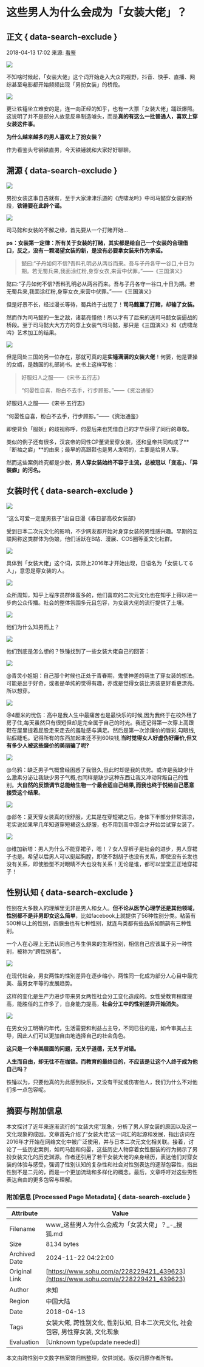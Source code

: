 # 这些男人为什么会成为「女装大佬」？

## 正文 { data-search-exclude }


2018-04-13 17:02 来源: [看鉴](https://www.sohu.com/?spm=smpc.content-abroad.content.1.17322492531614MeDgyM)

![](http://5b0988e595225.cdn.sohucs.com/images/20180414/6ad2cac7b1f048d1a446d86e59cc54dd.gif)

不知啥时候起，「女装大佬」这个词开始走入大众的视野，抖音、快手、直播、网综甚至电影都开始频频出现「男扮女装」的桥段。

![](http://5b0988e595225.cdn.sohucs.com/images/20180414/be870b1d7c5a419a9159448f3d57e542.gif)

更让铁锤坐立难安的是，连一向正经的知乎，也有一大票「女装大佬」踊跃爆照。这说明了并不是部分人故意反串制造噱头，而是**真的有这么一批普通人，喜欢上穿女装这件事。**

**为什么越来越多的男人喜欢上了扮女装？**

作为看鉴头号钢铁直男，今天铁锤就和大家好好聊聊。

## 溯源 { data-search-exclude }

![](http://5b0988e595225.cdn.sohucs.com/images/20180414/2499cffcd6614f2585cd2ff63ae79e27.jpeg)

男扮女装这事自古就有，至于大家津津乐道的《虎啸龙吟》中司马懿穿女装的桥段，**铁锤要在此辟个谣。**

![](http://5b0988e595225.cdn.sohucs.com/images/20180414/38580f9894b34d12aa2e7ea34efd2fdf.jpeg)

司马懿和女装的不解之缘，首先要从一个打赌开始...

**ps：女装第一定律：所有关于女装的打赌，其实都是给自己一个女装的合理借口，反之，没有一颗渴望女装的新，是没有必要拿女装来作为承诺。**

> 懿曰:“子丹如何不信?吾料孔明必从两谷而来。吾与子丹各守一谷口,十日为期。若无蜀兵来,我面涂红粉,身穿女衣,来营中伏罪。”——《三国演义》

懿曰:“子丹如何不信?吾料孔明必从两谷而来。吾与子丹各守一谷口,十日为期。若无蜀兵来,我面涂红粉,身穿女衣,来营中伏罪。”——《三国演义》

但是好景不长，经过漫长等待，蜀兵终于出现了！**司马懿赢了打赌，却输了女装。**

然而作为司马懿的一生之敌，诸葛亮懂他！所以才有了后来的送司马懿女装逼战的桥段。至于司马懿大大方方的穿上女装气司马懿，那只是《三国演义》和《虎啸龙吟》艺术加工的结果。

![](http://5b0988e595225.cdn.sohucs.com/images/20180414/f975a35430ad46a2b90577885db62cc1.jpeg)

但是同处三国的另一位存在，那就可真的是**实锤满满的女装大佬**！何晏，他是曹操的女婿，是魏国的礼部尚书。史书上这样写他：

> 好服妇人之服——《宋书·五行志》
>
> “何晏性自喜，粉白不去手，行步顾影。”——《资治通鉴》

好服妇人之服——《宋书·五行志》

“何晏性自喜，粉白不去手，行步顾影。”——《资治通鉴》

即使背负「服妖」的歧视称呼，何晏后来也凭借自己的才华获得了同行的尊敬。

类似的例子还有很多，汉哀帝的同性CP董贤爱穿女装，还和皇帝共同构成了**「断袖之癖」**的由来；最早的高跟鞋也是男人发明的，主要是给男人穿。

然而这些案例终究都是少数，**男人穿女装始终不容于主流，总被冠以「变态」、「异装癖」的污名。**

## 女装时代 { data-search-exclude }

![](http://5b0988e595225.cdn.sohucs.com/images/20180414/a63766f2bfac4fce86cdebb50383c621.jpeg)

“这么可爱一定是男孩子”出自日漫《春日部高校女装部》

受到日本二次元文化的影响，不少网友都开始对身穿女装的男性感兴趣。早期的互联网称这类群体为伪娘，他们活跃在B站、漫展、COS圈等亚文化社群。

![](http://5b0988e595225.cdn.sohucs.com/images/20180414/23115a4410f4479bb759884a3dc1bd59.jpeg)

具体到「女装大佬」这个词，实际上2016年才开始出现，日语名为「女装してる人」，意思是穿女装的人。

![](http://5b0988e595225.cdn.sohucs.com/images/20180414/0803c310b4db48f8a8a2d5731418ea5e.png)

众所周知，知乎上程序员群体蛮多的，他们喜欢的二次元文化也在知乎上得以进一步向公众传播。社会的整体氛围多元且包容，为女装大佬的流行提供了土壤。

![](http://5b0988e595225.cdn.sohucs.com/images/20180414/f159a84e33644f34beb2536d702be5b0.jpeg)

他们为什么知男而上？

![](http://5b0988e595225.cdn.sohucs.com/images/20180414/804c8d1107a24c59aa5075c7f14b1ed7.jpeg)

他们到底是怎么想的？铁锤找到了一些女装大佬自己的回答：

![](http://5b0988e595225.cdn.sohucs.com/images/20180414/7a1e01c5e7074420947311653349feb2.jpeg)

@青灵小姐姐：自己那个时候也正处于青春期，鬼使神差的萌生了穿女装的想法。可能是出于好奇，或者是单纯的觉得有趣，亦或是觉得女装比男装更好看更漂亮。所以想穿。

![](http://5b0988e595225.cdn.sohucs.com/images/20180414/839afeb7af6848569f0d7fac18d9bcdc.jpeg)

@4厘米的忧伤：高中是我人生中最痛苦也是最快乐的时候,因为我终于在校外租了房子住,每天虽然只有很短但却是完全属于自己的时光。我还记得第一次穿上高跟鞋在屋里提着屁股走来走去的羞耻感与满足。然后是第一次涂廉价的唇彩,勾眼线,贴假睫毛。记得所有的东西加起来还不到60块钱,**当时觉得女人好虚伪好廉价,但又有多少人被这些廉价的美丽骗了呢?**

![](http://5b0988e595225.cdn.sohucs.com/images/20180414/4fad156a987b4b5895760dffea91b166.jpeg)

@乌鸦：缺乏男子气概曾经困惑了我很久,但此时却是我的优势。或许是我缺少什么激素分泌让我缺少男子气概,也同样是缺少这种东西让我又冲动背叛自己的性别。**大自然的反馈调节总能给生物一个最合适自己结果,而我也终于悦纳自己愿意接受这个结果**。

![](http://5b0988e595225.cdn.sohucs.com/images/20180414/cb138e0c653b4da8bfa950b70a04384f.jpeg)

@郐冬：夏天穿女装真的很舒服，尤其是在穿短裙之后，身体下半部分非常清凉，老实说如果早几年知道穿短裙这么舒服，也不用到高中那会才开始尝试穿女装了。

![](http://5b0988e595225.cdn.sohucs.com/images/20180414/8cb5f885b1124b0a901711cf84bdda75.jpeg)

@维加新塔：男人为什么不能穿裙子，嗯！？女人穿裤子是社会的进步，男人穿裙子也是。希望以后男人可以挺起胸膛，即使不刮胡子也没有关系，即使没有长发也没有关系，即使脸型不对眼睛不大也没有关系！无论是谁，都可以堂堂正正地穿裙子！

## 性别认知 { data-search-exclude }

性别在大多数人的理解里无非是男人和女人。**但不论从医学心理学还是其他领域，性别都不是非男即女这么简单**，比如facebook上就提供了56种性别分类。粘菌有500种以上的性别，四膜虫也有七种性别，就连鸟类都有些品系如鸸鹋有三种性别。

一个人在心理上无法认同自己与生俱来的生理性别，相信自己应该属于另一种性别，被称为“跨性别者”。

![](http://5b0988e595225.cdn.sohucs.com/images/20180414/359bad20663d42e1b009975aca8c69e7.jpeg)

在现代社会，男女两性的性别差异在逐步缩小，两性同一化成为部分人心目中最完美、最男女平等的发展趋势。

这样的变化是生产力进步带来男女两性社会分工变化造成的。女性受教育程度提高，能胜任的工作多了，自身能力提高，**社会分工中的性别差异开始消失。**

![](http://5b0988e595225.cdn.sohucs.com/images/20180414/8422c1819c614f768e408b6ebc7cec91.jpeg)

在男女分工明确的年代，生活需要和利益占主导，不同已往的是，如今审美占主导，因此人们可以更加自由地选择自己的社会角色。

**这只是一个审美层面的问题，无关乎道德，无关乎对错。**

**人生而自由，却无往不在枷锁。而教育的最终目的，不应该是让这个人终于成为他自己吗？**

铁锤以为，只要他真的为此感到快乐，又没有干扰或伤害他人，我们为什么不对他们多一点包容呢。

## 摘要与附加信息

<!-- tcd_abstract -->
本文探讨了近年来逐渐流行的“女装大佬”现象，分析了男人穿女装的原因以及这一文化现象的成因。文章首先介绍了‘女装大佬’这一词汇的起源和发展，指出该词在2016年才开始在网络文化中被广泛使用，并与日本二次元文化相关联。接着，讨论了一些历史案例，如司马懿和何晏，这些历史人物穿着女性服装的行为揭示了男扮女装文化的历史渊源。作者还引用了若干女装大佬的亲身经历，表达他们对穿女装的体验与感受，强调了性别认知的复杂性和社会对性别表达的逐渐包容性，指出性别不是二元的，而是一个更加流动和多样化的概念。最后，文章呼吁对这些男性表达自由的更多包容与理解。
<!-- tcd_abstract_end -->

### 附加信息 [Processed Page Metadata] { data-search-exclude }

| Attribute       | Value                                  |
|-----------------|----------------------------------------|
| Filename        | www_这些男人为什么会成为「女装大佬」？_-_搜狐.md                             |
| Size            | 8134 bytes                           |
| Archived Date   | 2024-11-22 04:22:00                             |
| Original Link   | [https://www.sohu.com/a/228229421_439623](https://www.sohu.com/a/228229421_439623)                       |
| Author          | 未知                               |
| Region          | 中国大陆                               |
| Date            | 2018-04-13                                 |
| Tags            | 女装大佬, 跨性别文化, 性别认知, 日本二次元文化, 社会包容, 男性穿女装, 文化现象                                 |
| Evaluation            | [Unknown type(update needed)]                                 |
<!-- tcd_table_end -->

本文由跨性别中文数字档案馆归档整理，仅供浏览。版权归原作者所有。
